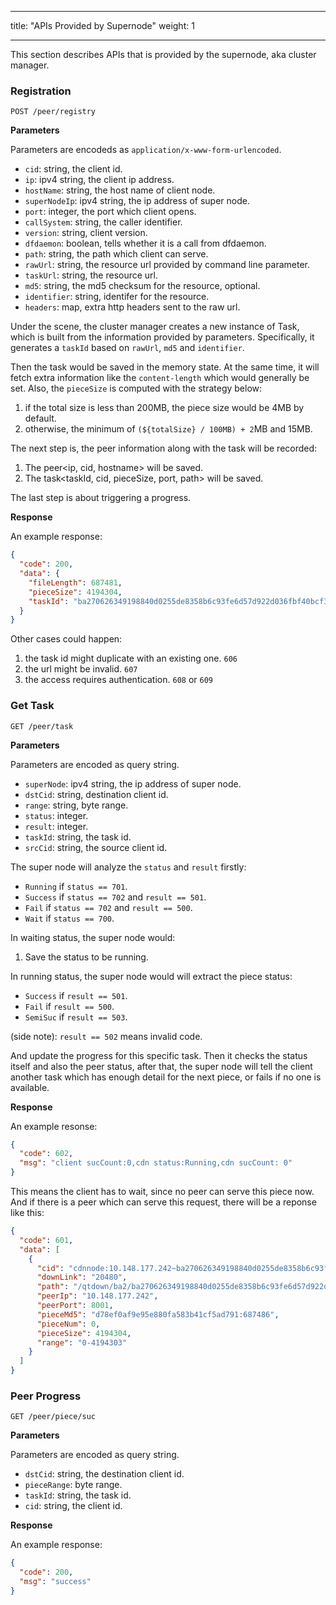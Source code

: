 ___
title: "APIs Provided by Supernode"
weight: 1
___

This section describes APIs that is provided by the supernode, aka cluster manager.

### Registration

```
POST /peer/registry
```

**Parameters**

Parameters are encodeds as `application/x-www-form-urlencoded`.

*   `cid`: string, the client id.
*   `ip`: ipv4 string, the client ip address.
*   `hostName`: string, the host name of client node.
*   `superNodeIp`: ipv4 string, the ip address of super node.
*   `port`: integer, the port which client opens.
*   `callSystem`: string, the caller identifier.
*   `version`: string, client version.
*   `dfdaemon`: boolean, tells whether it is a call from dfdaemon.
*   `path`: string, the path which client can serve.
*   `rawUrl`: string, the resource url provided by command line parameter.
*   `taskUrl`: string, the resource url.
*   `md5`: string, the md5 checksum for the resource, optional.
*   `identifier`: string, identifer for the resource.
*   `headers`: map, extra http headers sent to the raw url.

Under the scene, the cluster manager creates a new instance of Task, which is built
from the information provided by parameters. Specifically, it generates a `taskId`
based on `rawUrl`, `md5` and `identifier`.

Then the task would be saved in the memory state. At the same time, it will fetch
extra information like the `content-length` which would generally be set. Also,
the `pieceSize` is computed with the strategy below:

1.  if the total size is less than 200MB, the piece size would be 4MB by default.
1.  otherwise, the minimum of `(${totalSize} / 100MB) + 2`MB and 15MB.

The next step is, the peer information along with the task will be recorded:

1.  The peer<ip, cid, hostname> will be saved.
1.  The task<taskId, cid, pieceSize, port, path> will be saved.

The last step is about triggering a progress.

**Response**

An example response:

```json
{
  "code": 200,
  "data": {
    "fileLength": 687481,
    "pieceSize": 4194304,
    "taskId": "ba270626349198840d0255de8358b6c93fe6d57d922d036fbf40bcf3499f44a8"
  }
}
```

Other cases could happen:

1.  the task id might duplicate with an existing one. `606`
1.  the url might be invalid. `607`
1.  the access requires authentication. `608` or `609`

### Get Task

```
GET /peer/task
```

**Parameters**

Parameters are encoded as query string.

*   `superNode`: ipv4 string, the ip address of super node.
*   `dstCid`: string, destination client id.
*   `range`: string, byte range.
*   `status`: integer.
*   `result`: integer.
*   `taskId`: string, the task id.
*   `srcCid`: string, the source client id.

The super node will analyze the `status` and `result` firstly:

*   `Running` if `status == 701`.
*   `Success` if `status == 702` and `result == 501`.
*   `Fail` if `status == 702` and `result == 500`.
*   `Wait` if `status == 700`.

In waiting status, the super node would:

1.  Save the status to be running.

In running status, the super node would will extract the piece status:

*   `Success` if `result == 501`.
*   `Fail` if `result == 500`.
*   `SemiSuc` if `result == 503`.

(side note): `result == 502` means invalid code.

And update the progress for this specific task. Then it checks the status itself
and also the peer status, after that, the super node will tell the client another
task which has enough detail for the next piece, or fails if no one is available.

**Response**

An example resonse:

```json
{
  "code": 602,
  "msg": "client sucCount:0,cdn status:Running,cdn sucCount: 0"
}
```

This means the client has to wait, since no peer can serve this piece now. And if
there is a peer which can serve this request, there will be a reponse like this:

```json
{
  "code": 601,
  "data": [
    {
      "cid": "cdnnode:10.148.177.242~ba270626349198840d0255de8358b6c93fe6d57d922d036fbf40bcf3499f44a8",
      "downLink": "20480",
      "path": "/qtdown/ba2/ba270626349198840d0255de8358b6c93fe6d57d922d036fbf40bcf3499f44a8",
      "peerIp": "10.148.177.242",
      "peerPort": 8001,
      "pieceMd5": "d78ef0af9e95e880fa583b41cf5ad791:687486",
      "pieceNum": 0,
      "pieceSize": 4194304,
      "range": "0-4194303"
    }
  ]
}
```


### Peer Progress

```
GET /peer/piece/suc
```

**Parameters**

Parameters are encoded as query string.

*   `dstCid`: string, the destination client id.
*   `pieceRange`: byte range.
*   `taskId`: string, the task id.
*   `cid`: string, the client id.

**Response**

An example response:

```json
{
  "code": 200,
  "msg": "success"
}
```
